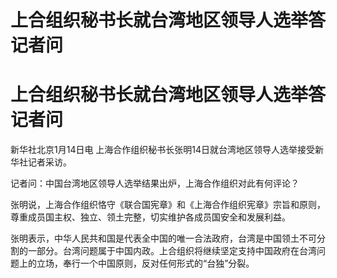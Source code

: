 # 上合组织秘书长就台湾地区领导人选举答记者问

# 上合组织秘书长就台湾地区领导人选举答记者问

新华社北京1月14日电 上海合作组织秘书长张明14日就台湾地区领导人选举接受新华社记者采访。

记者问：中国台湾地区领导人选举结果出炉，上海合作组织对此有何评论？

张明说，上海合作组织恪守《联合国宪章》和《上海合作组织宪章》宗旨和原则，尊重成员国主权、独立、领土完整，切实维护各成员国安全和发展利益。

张明表示，中华人民共和国是代表全中国的唯一合法政府，台湾是中国领土不可分割的一部分。台湾问题属于中国内政。上合组织将继续坚定支持中国政府在台湾问题上的立场，奉行一个中国原则，反对任何形式的“台独”分裂。

